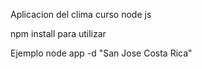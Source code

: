 Aplicacion del clima curso node js

npm install para utilizar 

Ejemplo node app -d "San Jose Costa Rica"